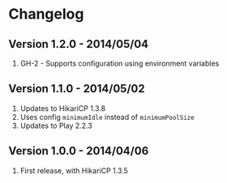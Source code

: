 # Changelog

## Version 1.2.0 - 2014/05/04

1. GH-2 - Supports configuration using environment variables

## Version 1.1.0 - 2014/05/02

1. Updates to HikariCP 1.3.8
2. Uses config `minimumIdle` instead of `minimumPoolSize`
3. Updates to Play 2.2.3

## Version 1.0.0 - 2014/04/06

1. First release, with HikariCP 1.3.5
